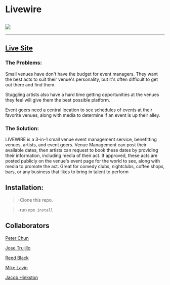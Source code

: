 # Livewire

## ![](https://github.com/trujilloj/gigify/blob/master/gigify/public/Livewire.gif)

---

## [Live Site](https://livewire-f9c1f.firebaseapp.com/#/HighDive)

### The Problems:

Small venues have don't have the budget for event managers. They want the best acts to suit their venue's personality, but it's often difficult to get out there and find them.

Stuggling artists also have a hard time getting opportunities at the venues they feel will give them the best possible platform.

Event goers need a central location to see schedules of events at their favorite venues, along with media to determine if an event is up their alley.

### The Solution:

LIVEWIRE is a 3-in-1 small venue event management service, benefitting venues, artists, and event goers. Venue Management can post their available dates, then artists can request to book these dates by providing their information, including media of their act. If approved, these acts are posted publicly on the venue's event page for the world to see, along with media to promote the act. Great for comedy clubs, nightclubs, coffee shops, bars, or any business that likes to bring in talent to perform

## Installation:

> -Clone this repo.

> -run `npm install`

## Collaborators

[Peter Chun](https://github.com/pbchun)

[Jose Trujillo](https://github.com/trujilloj)

[Reed Black](https://github.com/ReedBlack)

[Mike Lavin](https://github.com/Mike82co)

[Jacob Hinkston](https://github.com/JacobHinkston)
